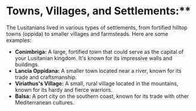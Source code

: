# Towns, Villages, and Settlements:**

The Lusitanians lived in various types of settlements, from fortified hilltop towns (oppida) to smaller villages and farmsteads. Here are some examples:

- **Conimbriga:** A large, fortified town that could serve as the capital of your Lusitanian kingdom. It's known for its impressive walls and buildings.
- **Lancia Oppidana:** A smaller town located near a river, known for its trade and craftsmanship.
- **Viriathus's Village:** A small, rural village located in the mountains, known for its hardy and fierce warriors.
- **Balsa:** A port city on the southern coast, known for its trade with other Mediterranean cultures.
